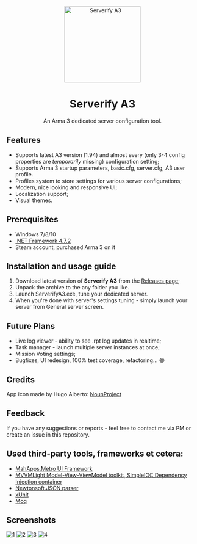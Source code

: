 <div align="center">
  <img alt="Serverify A3" width="200" heigth="200" src="https://user-images.githubusercontent.com/6746043/62007033-2f4d0980-b162-11e9-87ff-131e8626c186.png">
  <h1>Serverify A3</h1>
  <p>
    An Arma 3 dedicated server configuration tool.
  </p>
</div>

## Features 
- Supports latest A3 version (1.94) and almost every (only 3-4 config properties are *temporarily* missing) configuration setting;
- Supports Arma 3 startup parameters, basic.cfg, server.cfg, A3 user profile.
- Profiles system to store settings for various server configurations;
- Modern, nice looking and responsive UI;
- Localization support;
- Visual themes.

## Prerequisites

- Windows 7/8/10
- [.NET Framework 4.7.2](https://dotnet.microsoft.com/download/thank-you/net472)
- Steam account, purchased Arma 3 on it

## Installation and usage guide

1. Download latest version of **Serverify A3** from the [Releases page](https://github.com/igorkiss/Serverify-A3/releases);
2. Unpack the archive to the any folder you like.
3. Launch ServerifyA3.exe, tune your dedicated server.
4. When you're done with server's settings tuning - simply launch your server from General server screen.

## Future Plans
- Live log viewer - ability to see .rpt log updates in realtime;
- Task manager - launch multiple server instances at once;
- Mission Voting settings;
- Bugfixes, UI redesign, 100% test coverage, refactoring... :smile:

## Credits
App icon made by Hugo Alberto: [NounProject](https://thenounproject.com/hugugolplex/)

## Feedback
If you have any suggestions or reports - feel free to contact me via PM or create an issue in this repository. 

## Used third-party tools, frameworks et cetera:
- [MahApps.Metro UI Framework](https://github.com/MahApps/MahApps.Metro)
- [MVVMLight Model-View-ViewModel toolkit, SimpleIOC Dependency Injection container](https://github.com/lbugnion/mvvmlight)
- [Newtonsoft.JSON parser](https://github.com/JamesNK/Newtonsoft.Json)
- [xUnit](https://github.com/xunit/xunit)
- [Moq](https://github.com/moq/moq)

## Screenshots
![1](https://user-images.githubusercontent.com/6746043/62007527-eb5d0300-b167-11e9-9209-09daf903a82c.png)
![2](https://user-images.githubusercontent.com/6746043/62007528-eb5d0300-b167-11e9-8dd5-101866d673ea.png)
![3](https://user-images.githubusercontent.com/6746043/62007529-eb5d0300-b167-11e9-8a66-e02c3f5d43ca.png)
![4](https://user-images.githubusercontent.com/6746043/62007530-eb5d0300-b167-11e9-8d28-6a89a547b3fe.png)
